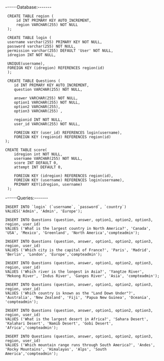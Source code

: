 ------Database:-------

     CREATE TABLE region (
         id INT PRIMARY KEY AUTO_INCREMENT,
         region VARCHAR(255) NOT NULL
     );
    
     CREATE TABLE login (
     username varchar(255) PRIMARY KEY NOT NULL,
     password varchar(255) NOT NULL,
     permission varchar(255) DEFAULT 'User' NOT NULL,
     idregion INT NOT NULL,

     UNIQUE(username),
     FOREIGN KEY (idregion) REFERENCES region(id)
     );

     CREATE TABLE Questions (
        id INT PRIMARY KEY AUTO_INCREMENT,
        question VARCHAR(255) NOT NULL,
        
        answer VARCHAR(255) NOT NULL,
        option1 VARCHAR(255) NOT NULL,
        option2 VARCHAR(255),
        option3 VARCHAR(255) ,
        
        regionid INT NOT NULL,
        user_id VARCHAR(255) NOT NULL,

        FOREIGN KEY (user_id) REFERENCES login(username),
        FOREIGN KEY (regionid) REFERENCES region(id)
    );

    CREATE TABLE score(
        idregion int NOT NULL,
        username VARCHAR(255) NOT NULL,
        score INT DEFAULT 0,
        attempt INT DEFAULT 0,
    
        FOREIGN KEY (idregion) REFERENCES region(id),
        FOREIGN KEY (username) REFERENCES login(username),
        PRIMARY KEY(idregion, username)
     );


------Queries:-------

    INSERT INTO `login` (`username`, `password`, `country`) VALUES('Admin', 'Admin', 'Europe');

    INSERT INTO Questions (question, answer, option1, option2, option3, region, user_id)
    VALUES ('What is the largest country in North America?', 'Canada', 'USA', 'Mexico', 'Greenland', 'North America','compteadmin');

    INSERT INTO Questions (question, answer, option1, option2, option3, region, user_id)
    VALUES ('Which city is the capital of France?', 'Paris', 'Madrid', 'Berlin', 'London', 'Europe','compteadmin');

    INSERT INTO Questions (question, answer, option1, option2, option3, region, user_id)
    VALUES ('Which river is the longest in Asia?', 'Yangtze River', 'Mekong River', 'Indus River', 'Ganges River', 'Asia', 'compteadmin');

    INSERT INTO Questions (question, answer, option1, option2, option3, region, user_id)
    VALUES ('Which country is known as the "Land Down Under"?', 'Australia', 'New Zealand', 'Fiji', 'Papua New Guinea', 'Oceania', 'compteadmin');

    INSERT INTO Questions (question, answer, option1, option2, option3, region, user_id)
    VALUES ('What is the largest desert in Africa?', 'Sahara Desert', 'Kalahari Desert', 'Namib Desert', 'Gobi Desert', 'Africa','compteadmin');

    INSERT INTO Questions (question, answer, option1, option2, option3, region, user_id)
    VALUES ('Which mountain range runs through South America?', 'Andes', 'Rocky Mountains', 'Himalayas', 'Alps', 'South America','compteadmin');

